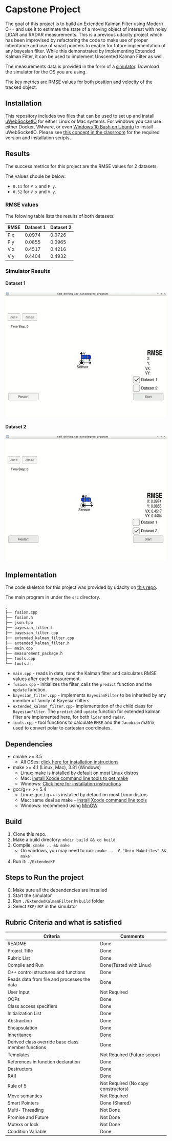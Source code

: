 # Capstone Project
The goal of this project is to build an Extended Kalman Filter using Modern C++ and
use it to estimate the state of a moving object of interest with noisy LIDAR
and RADAR measurements. This is a previous udacity project which has been improvised by 
refactoring the code to make use of proper inheritance and use of 
smart pointers to enable for future implementation of any bayesian filter. 
While this demonstrated by implementing Extended Kalman Filter, 
it can be used to implement Unscented Kalman Filter as well.

The measurements data is provided in the form of a [simulator](https://github.com/udacity/self-driving-car-sim/releases).
Download the simulator for the OS you are using.

The key metrics are [RMSE](https://en.wikipedia.org/wiki/Root-mean-square_deviation) values for both position and velocity of the tracked
object.

## Installation
This repository includes two files that can be used to set up and install [uWebSocketIO](https://github.com/uWebSockets/uWebSockets) for either Linux or Mac systems. For windows you can use either Docker, VMware, or even [Windows 10 Bash on Ubuntu](https://www.howtogeek.com/249966/how-to-install-and-use-the-linux-bash-shell-on-windows-10/) to install uWebSocketIO. Please see [this concept in the classroom](https://classroom.udacity.com/nanodegrees/nd013/parts/40f38239-66b6-46ec-ae68-03afd8a601c8/modules/0949fca6-b379-42af-a919-ee50aa304e6a/lessons/f758c44c-5e40-4e01-93b5-1a82aa4e044f/concepts/16cf4a78-4fc7-49e1-8621-3450ca938b77) for the required version and installation scripts.
## Results

The success metrics for this project are the RMSE values for 2 datasets.

The values shoule be below:
- `0.11` for `P x` and `P y`.
- `0.52` for `V x` and `V y`.

### RMSE values

The folowing table lists the results of both datasets:

| RMSE | Dataset 1 | Dataset 2 |
|------|-----------|-----------|
| P x  |  0.0974   |  0.0726   |
| P y  |  0.0855   |  0.0965   |
| V x  |  0.4517   |  0.4216   |
| V y  |  0.4404   |  0.4932   |


### Simulator Results

#### Dataset 1

![alt text](assets/ekf1.gif "Dataset 1")

#### Dataset 2

![alt text](assets/ekf2.gif "Dataset 2")

## Implementation

The code skeleton for this project was provided by udacity on [this repo](https://github.com/udacity/CarND-Extended-Kalman-Filter-Project).

The main program in under the `src` directory.
```
.
├── fusion.cpp
├── fusion.h
├── json.hpp
├── bayesian_filter.h
├── bayesian_filter.cpp
├── extended_kalman_filter.cpp
├── extended_kalman_filter.h
├── main.cpp
├── measurement_package.h
├── tools.cpp
└── tools.h
```

- `main.cpp` - reads in data, runs the Kalman filter and calculates RMSE values after each measurement.
- `fusion.cpp` - initializes the filter, calls the `predict` function and the `update` function.
- `bayesian_filter.cpp` - implements `BayesianFilter` to be inherited by any member of family of Bayesian filters.
- `extended_kalman_filter.cpp`- implementation of the child class for `BayesianFilter`. The  `predict` and `update` function for extended kalman filter are implemented here, for both `lidar` and `radar`. 
- `tools.cpp` - tool functions to calculate `RMSE` and the `Jacobian` matrix, used to convert polar to cartesian coordinates.



## Dependencies

* cmake >= 3.5
  * All OSes: [click here for installation instructions](https://cmake.org/install/)
* make >= 4.1 (Linux, Mac), 3.81 (Windows)
  * Linux: make is installed by default on most Linux distros
  * Mac: [install Xcode command line tools to get make](https://developer.apple.com/xcode/features/)
  * Windows: [Click here for installation instructions](http://gnuwin32.sourceforge.net/packages/make.htm)
* gcc/g++ >= 5.4
  * Linux: gcc / g++ is installed by default on most Linux distros
  * Mac: same deal as make - [install Xcode command line tools](https://developer.apple.com/xcode/features/)
  * Windows: recommend using [MinGW](http://www.mingw.org/)

## Build

1. Clone this repo.
2. Make a build directory: `mkdir build && cd build`
3. Compile: `cmake .. && make` 
   * On windows, you may need to run: `cmake .. -G "Unix Makefiles" && make`
4. Run it: `./ExtendedKF `

## Steps to Run the project

0. Make sure all the dependencies are installed
1. Start the simulator
2. Run `./ExtendedKalmanFilter` in `build` folder
3. Select `EKF/UKF` in the simulator



## Rubric Criteria and what is satisfied
| Criteria  | Comments |
|-----------|-----------|
|  README   |  Done   |
|  Project Title   |  Done   |
|  Rubric List   |  Done   |
|  Compile and Run   |  Done(Tested with Linux)   |
|  C++ control structures and functions| Done |
|  Reads data from file and processes the data| Done |
|  User Input | Not Required |
|  OOPs| Done |
|  Class access specifiers | Done |
|  Initialization List |  Done |
|  Abstraction | Done |
|  Encapsulation | Done |
|  Inheritance | Done |
|  Derived class override base class member functions | Done |
|  Templates |  Not Required (Future scope) |
|  References in function declaration |  Done |
|  Destructors |  Done |
|  RAII | Done |
|  Rule of 5 | Not Required (No copy constructors) |
|  Move semantics |  Not Required |
|  Smart Pointers |  Done (Shared) |
|  Multi- Threading |  Not Done |
|  Promise and Future |  Not Done |
|  Mutexs or lock | Not Done |
|  Condition Variable | Done |


